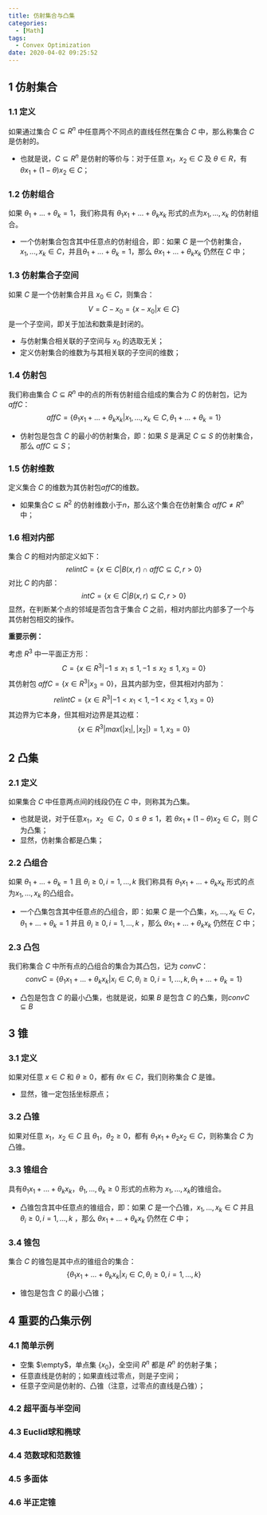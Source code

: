 ```yaml
---
title: 仿射集合与凸集
categories:
  - [Math]
tags:
  - Convex Optimization
date: 2020-04-02 09:25:52
---
```


<!--more-->
## 1 仿射集合
### 1.1 定义
如果通过集合 $C \subseteq R^n$ 中任意两个不同点的直线任然在集合 $C$ 中，那么称集合 $C$ 是仿射的。
- 也就是说，$C \subseteq R^n$ 是仿射的等价与：对于任意 $x_1$，$x_2 \in C$ 及 $\theta \in R$，有 $\theta x_1 + (1 - \theta)x_2 \in C$；
  
### 1.2 仿射组合
如果 $\theta_1 + ... + \theta_k = 1$，我们称具有 $\theta_1 x_1 + ... + \theta_k x_k$ 形式的点为$x_1,...,x_k$ 的仿射组合。
- 一个仿射集合包含其中任意点的仿射组合，即：如果 $C$ 是一个仿射集合，$x_1,...,x_k \in C$，并且$\theta_1 + ... + \theta_k = 1$，那么 $\theta x_1 + ... + \theta_k x_k$ 仍然在 $C$ 中；

### 1.3 仿射集合子空间
如果 $C$ 是一个仿射集合并且 $x_0 \in C$，则集合：
$$V = C - x_0 = \{x - x_0 | x \in C\}$$
是一个子空间，即关于加法和数乘是封闭的。
- 与仿射集合相关联的子空间与 $x_0$ 的选取无关；
- 定义仿射集合的维数为与其相关联的子空间的维数；
  
### 1.4 仿射包
我们称由集合 $C \subseteq R^n$ 中的点的所有仿射组合组成的集合为 $C$ 的仿射包，记为 $aff C$：
$$affC = \{\theta_1 x_1 + ... + \theta_k x_k | x_1,...,x_k \in C, \theta_1 + ... + \theta_k = 1\}$$
- 仿射包是包含 $C$ 的最小的仿射集合，即：如果 $S$ 是满足 $C \subseteq S$ 的仿射集合，那么 $affC \subseteq S$；

### 1.5 仿射维数
定义集合 $C$ 的维数为其仿射包$aff C$的维数。
- 如果集合$C \subseteq R^2$ 的仿射维数小于$n$，那么这个集合在仿射集合 $aff C \neq R^n$ 中；

### 1.6 相对内部
集合 $C$ 的相对内部定义如下：
$$relint C = \{x \in C | B(x,r) \cap aff C \subseteq C, r > 0\}$$
对比 $C$ 的内部：
$$int C = \{x \in C | B(x,r) \subseteq C, r > 0\}$$
显然，在判断某个点的邻域是否包含于集合 $C$ 之前，相对内部比内部多了一个与其仿射包相交的操作。

**重要示例：**

考虑 $R^3$ 中一平面正方形：
$$C = \{x \in R^3 | -1 \leq x_1 \leq 1, -1 \leq x_2 \leq 1, x_3 = 0\}$$
其仿射包 $aff C = \{x \in R^3 | x_3 = 0\}$，且其内部为空，但其相对内部为：
$$relint C = \{x \in R^3 | -1 < x_1 < 1, -1 < x_2 < 1, x_3 = 0\}$$
其边界为它本身，但其相对边界是其边框：
$$\{x \in R^3 | max(|x_1|, |x_2|) = 1, x_3 = 0\}$$
## 2 凸集
### 2.1 定义
如果集合 $C$ 中任意两点间的线段仍在 $C$ 中，则称其为凸集。
- 也就是说，对于任意$x_1$，$x_2$ $\in C$，$0 \leq \theta \leq 1$，若 $\theta x_1 + (1- \theta)x_2 \in C$，则 $C$ 为凸集；
- 显然，仿射集合都是凸集；

### 2.2 凸组合
如果 $\theta_1 + ... + \theta_k = 1$ 且 $\theta_i \geq 0, i = 1,...,k$ 我们称具有 $\theta_1 x_1 + ... + \theta_k x_k$ 形式的点为$x_1,...,x_k$ 的凸组合。
- 一个凸集包含其中任意点的凸组合，即：如果 $C$ 是一个凸集，$x_1,...,x_k \in C$，$\theta_1 + ... + \theta_k = 1$ 并且 $\theta_i \geq 0, i = 1,...,k$ ，那么 $\theta x_1 + ... + \theta_k x_k$ 仍然在 $C$ 中；

### 2.3 凸包
我们称集合 $C$ 中所有点的凸组合的集合为其凸包，记为 $conv C$：
$$conv C = \{\theta_1 x_1 + ... + \theta_k x_k | x_i \in C, \theta_i \geq 0, i = 1,...,k, \theta_1 + ... + \theta_k = 1\}$$
- 凸包是包含 $C$ 的最小凸集，也就是说，如果 $B$ 是包含 $C$ 的凸集，则$conv C \subseteq B$

## 3 锥
### 3.1 定义
如果对任意 $x \in C$ 和 $\theta \geq 0$，都有 $\theta x \in C$，我们则称集合 $C$ 是锥。
- 显然，锥一定包括坐标原点；

### 3.2 凸锥
如果对任意 $x_1$，$x_2 \in C$ 且 $\theta_1$，$\theta_2 \geq 0$，都有 $\theta_1 x_1 + \theta_2 x_2 \in C$，则称集合 $C$ 为凸锥。

### 3.3 锥组合
具有$\theta_1 x_1 + ... + \theta_k x_k$，$\theta_1,...,\theta_k \geq 0$ 形式的点称为 $x_1,...,x_k$的锥组合。
- 凸锥包含其中任意点的锥组合，即：如果 $C$ 是一个凸锥，$x_1,...,x_k \in C$ 并且 $\theta_i \geq 0, i = 1,...,k$ ，那么 $\theta x_1 + ... + \theta_k x_k$ 仍然在 $C$ 中；
### 3.4 锥包
集合 $C$ 的锥包是其中点的锥组合的集合：
$$\{\theta_1 x_1 + ... + \theta_k x_k | x_i \in C, \theta_i \geq 0, i = 1,...,k\}$$
- 锥包是包含 $C$ 的最小凸锥；
## 4 重要的凸集示例
### 4.1 简单示例
- 空集 $\empty$，单点集 $\{x_0\}$，全空间 $R^n$ 都是  $R^n$ 的仿射子集；
- 任意直线是仿射的；如果直线过零点，则是子空间；
- 任意子空间是仿射的、凸锥（注意，过零点的直线是凸锥）；

### 4.2 超平面与半空间

### 4.3 Euclid球和椭球

### 4.4 范数球和范数锥

### 4.5 多面体

### 4.6 半正定锥

